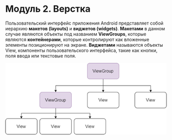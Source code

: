 # Модуль 2. Верстка

Пользовательский интерфейс приложения Android представляет собой иерархию **макетов \(layouts\)** и **виджетов \(widgets\)**. **Макетами** в данном случае являются объекты под названием **ViewGroups**, которые являются **контейнерами**, которые контролируют как вложенные элементы позиционируют на экране. **Виджетами** называются объекты View, компоненты пользовательского интерфейса, такие как кнопки, поля ввода или текстовые поля.

![](../../.gitbook/assets/viewgroup_hierarchy.png)




